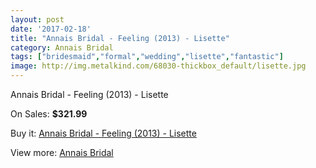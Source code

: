 ```yaml
---
layout: post
date: '2017-02-18'
title: "Annais Bridal - Feeling (2013) - Lisette"
category: Annais Bridal
tags: ["bridesmaid","formal","wedding","lisette","fantastic"]
image: http://img.metalkind.com/68030-thickbox_default/lisette.jpg
---
```

Annais Bridal - Feeling (2013) - Lisette

On Sales: **$321.99**
<a href="https://www.metalkind.com/en/annais-bridal/661-lisette.html"><amp-img layout="responsive" width="600" height="600" src="//img.metalkind.com/68030-thickbox_default/lisette.jpg" alt="Annais Bridal - Feeling (2013) - Lisette 0" /></a>

Buy it: [Annais Bridal - Feeling (2013) - Lisette](https://www.metalkind.com/en/annais-bridal/661-lisette.html "Annais Bridal - Feeling (2013) - Lisette")

View more: [Annais Bridal](https://www.metalkind.com/en/18-annais-bridal "Annais Bridal")